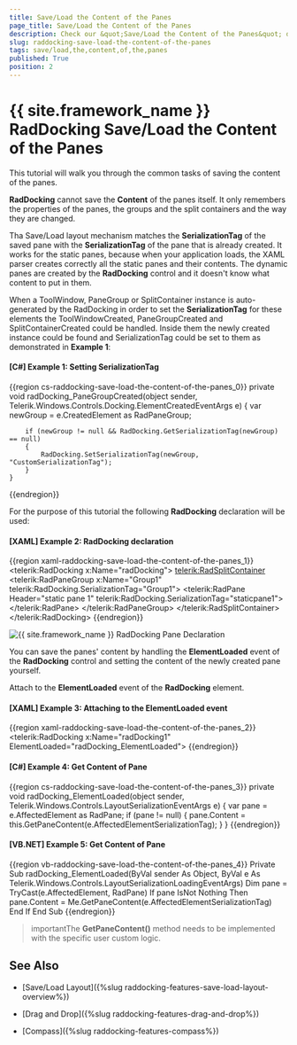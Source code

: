 ```yaml
---
title: Save/Load the Content of the Panes
page_title: Save/Load the Content of the Panes
description: Check our &quot;Save/Load the Content of the Panes&quot; documentation article for the RadDocking {{ site.framework_name }} control.
slug: raddocking-save-load-the-content-of-the-panes
tags: save/load,the,content,of,the,panes
published: True
position: 2
---
```


# {{ site.framework_name }} RadDocking Save/Load the Content of the Panes

This tutorial will walk you through the common tasks of saving the content of the panes.

__RadDocking__ cannot save the __Content__ of the panes itself. It only remembers the properties of the panes, the groups and the split containers and the way they are changed.

Tha Save/Load layout mechanism matches the __SerializationTag__ of the saved pane with the __SerializationTag__ of the pane that is already created. It works for the static panes, because when your application loads, the XAML parser creates correctly all the static panes and their contents. The dynamic panes are created by the __RadDocking__ control and it doesn't know what content to put in them. 

When a ToolWindow, PaneGroup or SplitContainer instance is auto-generated by the RadDocking in order to set the __SerializationTag__ for these elements the ToolWindowCreated, PaneGroupCreated and SplitContainerCreated could be handled. Inside them the newly created instance could be found and SerializationTag could be set to them as demonstrated in __Example 1__:

#### __[C#] Example 1: Setting SerializationTag__

{{region cs-raddocking-save-load-the-content-of-the-panes_0}}
	private void radDocking_PaneGroupCreated(object sender, Telerik.Windows.Controls.Docking.ElementCreatedEventArgs e)
	{
	    var newGroup = e.CreatedElement as RadPaneGroup;
	
	    if (newGroup != null && RadDocking.GetSerializationTag(newGroup) == null)
	    {
	        RadDocking.SetSerializationTag(newGroup, "CustomSerializationTag");
	    }
	}
{{endregion}}

For the purpose of this tutorial the following __RadDocking__ declaration will be used:

#### __[XAML] Example 2: RadDocking declaration__

{{region xaml-raddocking-save-load-the-content-of-the-panes_1}}
	<telerik:RadDocking x:Name="radDocking">
	    <telerik:RadSplitContainer>
	        <telerik:RadPaneGroup x:Name="Group1"
	    telerik:RadDocking.SerializationTag="Group1">
	            <telerik:RadPane Header="static pane 1"
	        telerik:RadDocking.SerializationTag="staticpane1">
	                <TextBox Text="Some content" />
	            </telerik:RadPane>
	        </telerik:RadPaneGroup>
	    </telerik:RadSplitContainer>
	</telerik:RadDocking>
{{endregion}}

![{{ site.framework_name }} RadDocking Pane Declaration](images/RadDocking_Features_SaveLoadPaneContent_010.png)

You can save the panes' content by handling the __ElementLoaded__ event of the __RadDocking__ control and setting the content of the newly created pane yourself.

Attach to the __ElementLoaded__ event of the __RadDocking__ element.

#### __[XAML] Example 3: Attaching to the ElementLoaded event__

{{region xaml-raddocking-save-load-the-content-of-the-panes_2}}
	<telerik:RadDocking x:Name="radDocking1" ElementLoaded="radDocking_ElementLoaded">
{{endregion}}

#### __[C#] Example 4: Get Content of Pane__

{{region cs-raddocking-save-load-the-content-of-the-panes_3}}
	private void radDocking_ElementLoaded(object sender, Telerik.Windows.Controls.LayoutSerializationEventArgs e)
	{
	    var pane = e.AffectedElement as RadPane;
	    if (pane != null)
	    {
	        pane.Content = this.GetPaneContent(e.AffectedElementSerializationTag);
	    }
	}
{{endregion}}

#### __[VB.NET] Example 5: Get Content of Pane__

{{region vb-raddocking-save-load-the-content-of-the-panes_4}}
	Private Sub radDocking_ElementLoaded(ByVal sender As Object, ByVal e As Telerik.Windows.Controls.LayoutSerializationLoadingEventArgs)
		Dim pane = TryCast(e.AffectedElement, RadPane)
		If pane IsNot Nothing Then
			pane.Content = Me.GetPaneContent(e.AffectedElementSerializationTag)
		End If
	End Sub
{{endregion}}

>importantThe __GetPaneContent()__ method needs to be implemented with the specific user custom logic.


## See Also

 * [Save/Load Layout]({%slug raddocking-features-save-load-layout-overview%})

 * [Drag and Drop]({%slug raddocking-features-drag-and-drop%})

 * [Compass]({%slug raddocking-features-compass%})
